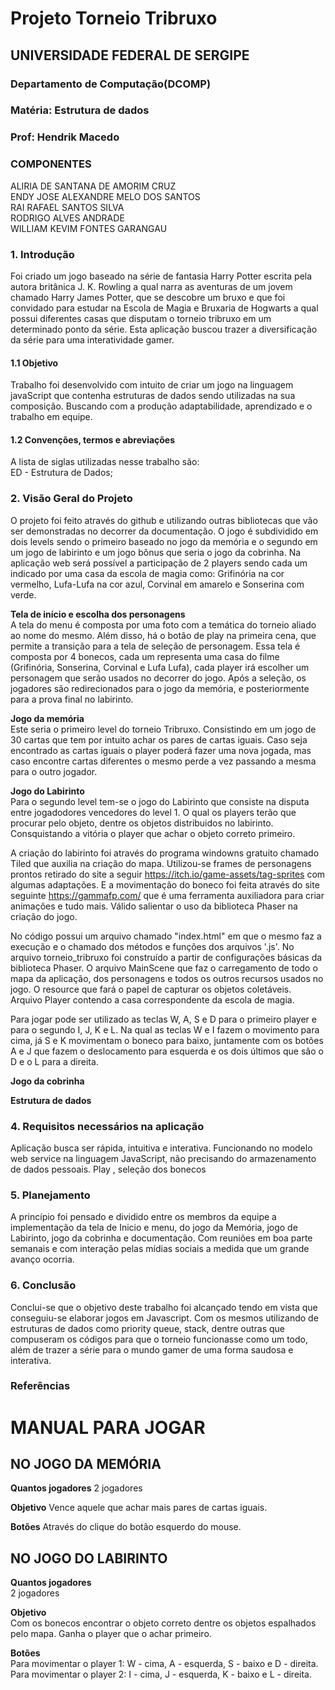 # Projeto Torneio Tribruxo
## UNIVERSIDADE FEDERAL DE SERGIPE
### Departamento de Computação(DCOMP)
### Matéria: Estrutura de dados
### Prof: Hendrik Macedo


### **COMPONENTES**<br>
ALIRIA DE SANTANA DE AMORIM CRUZ<br>
ENDY JOSE ALEXANDRE MELO DOS SANTOS<br>
RAI RAFAEL SANTOS SILVA<br>
RODRIGO ALVES ANDRADE<br>
WILLIAM KEVIM FONTES GARANGAU<br>


### **1. Introdução**<br>
Foi criado um jogo baseado na série de fantasia Harry Potter escrita pela autora britânica J. K. Rowling a qual narra as aventuras de um jovem chamado Harry James Potter, que se descobre um bruxo e que foi convidado para estudar na Escola de Magia e Bruxaria de Hogwarts a qual possui diferentes casas que disputam o torneio tribruxo em um determinado ponto da série. Esta aplicação buscou trazer a diversificação da série para uma interatividade gamer.  


#### **1.1 Objetivo**<br>
Trabalho foi desenvolvido com intuito de criar um jogo na linguagem javaScript que contenha estruturas de dados sendo utilizadas na sua composição. Buscando com a produção adaptabilidade, aprendizado e o trabalho em equipe. 


#### **1.2 Convenções, termos e abreviações**<br>
A lista de siglas utilizadas nesse trabalho são:<br>
ED - Estrutura de Dados;


### **2. Visão Geral do Projeto**<br>
O projeto foi feito através do github e utilizando outras bibliotecas que vão ser demonstradas no decorrer da documentação. O jogo é subdividido em dois levels sendo o primeiro baseado no jogo da memória e o segundo em um jogo de labirinto e um jogo bônus que seria o jogo da cobrinha. Na aplicação web será possível a participação de 2 players sendo cada um indicado por uma casa da escola de magia como: Grifinória na cor vermelho, Lufa-Lufa na cor azul, Corvinal em amarelo e Sonserina com verde.<br>

**Tela de início e escolha dos personagens**<br>
A tela do menu é composta por uma foto com a temática do torneio aliado ao nome do mesmo. Além disso, há o botão de play na primeira cena, que permite a transição para a tela de seleção de personagem. Essa tela é composta por 4 bonecos, cada um representa uma casa do filme (Grifinória, Sonserina, Corvinal e Lufa Lufa), cada player irá escolher um personagem que serão usados no decorrer do jogo. Após a seleção, os jogadores são redirecionados para o jogo da memória, e posteriormente para a prova final no labirinto. 

**Jogo da memória**<br>
Este seria o primeiro level do torneio Tribruxo. Consistindo em um jogo de 30 cartas que tem por intuito achar os pares de cartas iguais. Caso seja encontrado as cartas iguais o player poderá fazer uma nova jogada, mas caso encontre cartas diferentes o mesmo perde a vez passando a mesma para o outro jogador. 

**Jogo do Labirinto**<br>
Para o segundo level tem-se o jogo do Labirinto que consiste na disputa entre jogadodores vencedores do level 1. O qual os players terão que procurar pelo objeto, dentre os objetos distribuidos no labirinto. Consquistando a vitória o player que achar o objeto correto primeiro. 

A criação do labirinto foi através do programa windowns gratuito chamado Tiled que auxilia na criação do mapa. Utilizou-se frames de personagens prontos retirado do site a seguir https://itch.io/game-assets/tag-sprites com algumas adaptações. E a movimentação do boneco foi feita através do site seguinte https://gammafp.com/ que é uma ferramenta auxiliadora para criar animações e tudo mais. Válido salientar o uso da biblioteca Phaser na criação do jogo.

No código possui um arquivo chamado "index.html" em que o mesmo faz a execução e o chamado dos métodos e funções dos arquivos '.js'. No arquivo torneio_tribruxo foi construído a partir de configurações básicas da biblioteca Phaser. O arquivo MainScene que faz o carregamento de todo o mapa da aplicação, dos personagens e todos os outros recursos usados no jogo. O resource que fará o papel de capturar os objetos coletáveis. Arquivo Player contendo a casa correspondente da escola de magia.

Para jogar pode ser utilizado as teclas W, A, S e D para o primeiro player e para o segundo I, J, K e L. Na qual as teclas W e I fazem o movimento para cima, já S e K movimentam o boneco para baixo, juntamente com os botões A e J que fazem o deslocamento para esquerda e os dois últimos que são o D e o L para a direita. 

**Jogo da cobrinha**<br>

**Estrutura de dados**<br>

### **4. Requisitos necessários na aplicação**<br>
Aplicação busca ser rápida, intuitiva e interativa. Funcionando no modelo web service na linguagem JavaScript, não precisando do armazenamento de dados pessoais. 
Play , seleção dos bonecos

### **5. Planejamento**<br>
A princípio foi pensado e dividido entre os membros da equipe a implementação da tela de Inicio e menu, do jogo da Memória, jogo de Labirinto, jogo da cobrinha e documentação. Com reuniões em boa parte semanais e com interação pelas mídias sociais a medida que um grande avanço ocorria.  

### **6. Conclusão**<br>
Conclui-se que o objetivo deste trabalho foi alcançado tendo em vista que conseguiu-se elaborar jogos em Javascript. Com os mesmos utilizando de estruturas de dados como priority queue, stack, dentre outras que compuseram os códigos para que o torneio funcionasse como um todo, além de trazer a série para o mundo gamer de uma forma saudosa e interativa. 

### **Referências**<br>


# MANUAL PARA JOGAR

## NO JOGO DA MEMÓRIA
**Quantos jogadores**
2 jogadores

**Objetivo**
Vence aquele que achar mais pares de cartas iguais.

**Botões**
Através do clique do botão esquerdo do mouse.

## NO JOGO DO LABIRINTO<br>
**Quantos jogadores**<br>
2 jogadores

**Objetivo**<br>
Com os bonecos encontrar o objeto correto dentre os objetos espalhados pelo mapa. Ganha o player que o achar primeiro.

**Botões**<br>
Para movimentar o player 1: W - cima, A - esquerda, S - baixo e D - direita.
Para movimentar o player 2: I - cima, J - esquerda, K - baixo e L - direita.
